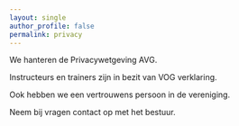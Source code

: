 ```yaml
---
layout: single
author_profile: false
permalink: privacy
---
```


We hanteren de Privacywetgeving AVG.

Instructeurs en trainers zijn in bezit van VOG verklaring.

Ook hebben we een vertrouwens persoon in de vereniging.

Neem bij vragen contact op met het bestuur. 